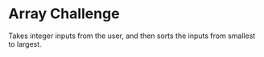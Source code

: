 # Array Challenge

Takes integer inputs from the user, and then sorts the inputs from smallest to largest.